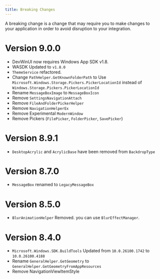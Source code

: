 ```yaml
---
title: Breaking Changes
---
```


A breaking change is a change that may require you to make changes to your application in order to avoid disruption to your integration.

# Version 9.0.0
- DevWinUI now requires Windows App SDK v1.8.
- WASDK Updated to `v1.8.0`
- `ThemeService` refactored.
- Change `PathHelper.GetKnownFolderPath` to Use `Microsoft.Windows.Storage.Pickers.PickerLocationId` instead of `Windows.Storage.Pickers.PickerLocationId`
- Rename `MessageBoxImage` to `MessageBoxIcon`
- Remove `SettingsNavigationAttach`
- Remove `FileAndFolderPickerHelper`
- Remove `NavigationHelperEx`
- Remove Experimental `ModernWindow`
- Remove Pickers (`FilePicker`, `FolderPicker`, `SavePicker`)

# Version 8.9.1
- `DesktopAcrylic` and `AcrylicBase` have been removed from `BackdropType`

# Version 8.7.0
- `MessageBox` renamed to `LegacyMessageBox`

# Version 8.5.0
- `BlurAnimationHelper` Removed. you can use `BlurEffectManager`.

# Version 8.4.0

- `Microsoft.Windows.SDK.BuildTools` Updated from `10.0.26100.1742` to `10.0.26100.4188`
- Rename `GeneralHelper.GetGeometry` to `GeneralHelper.GetGeometryFromAppResources`
- Remove NavigationViewItemStyle
